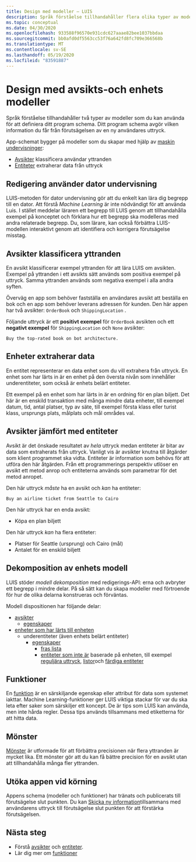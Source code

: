 ```yaml
---
title: Design med modeller – LUIS
description: Språk förståelse tillhandahåller flera olika typer av modeller. Vissa modeller kan användas på fler än ett sätt.
ms.topic: conceptual
ms.date: 04/30/2020
ms.openlocfilehash: 933588f96570e931cdc627aaae82bee1037bbdaa
ms.sourcegitcommit: bb0afd0df5563cc53f76a642fd8fc709e366568b
ms.translationtype: MT
ms.contentlocale: sv-SE
ms.lasthandoff: 05/19/2020
ms.locfileid: "83591887"
---
```

# <a name="design-with-intent-and-entity-models"></a>Design med avsikts-och enhets modeller

Språk förståelse tillhandahåller två typer av modeller som du kan använda för att definiera ditt program schema. Ditt program schema avgör vilken information du får från förutsägelsen av en ny användares uttryck.

App-schemat bygger på modeller som du skapar med hjälp av [maskin undervisninger](#authoring-uses-machine-teaching):
* [Avsikter](#intents-classify-utterances) klassificera användar yttranden
* [Entiteter](#entities-extract-data) extraherar data från uttryck

## <a name="authoring-uses-machine-teaching"></a>Redigering använder dator undervisning

LUIS-metoden för dator undervisning gör att du enkelt kan lära dig begrepp till en dator. Att förstå _Machine Learning_ är inte nödvändigt för att använda Luis. I stället meddelar läraren ett begrepp till LUIS genom att tillhandahålla exempel på konceptet och förklara hur ett begrepp ska modelleras med andra relaterade begrepp. Du, som lärare, kan också förbättra LUIS-modellen interaktivt genom att identifiera och korrigera förutsägelse misstag.

<a name="v3-authoring-model-decomposition"></a>

## <a name="intents-classify-utterances"></a>Avsikter klassificera yttranden

En avsikt klassificerar exempel yttranden för att lära LUIS om avsikten. Exempel på yttranden i ett avsikts sätt används som positiva exempel på uttryck. Samma yttranden används som negativa exempel i alla andra syften.

Överväg en app som behöver fastställa en användares avsikt att beställa en bok och en app som behöver leverans adressen för kunden. Den här appen har två avsikter: `OrderBook` och `ShippingLocation` .

Följande uttryck är ett **positivt exempel** för `OrderBook` avsikten och ett **negativt exempel** för `ShippingLocation` och `None` avsikter:

`Buy the top-rated book on bot architecture.`

## <a name="entities-extract-data"></a>Enheter extraherar data

En entitet representerar en data enhet som du vill extrahera från uttryck. En enhet som har lärts in är en enhet på den översta nivån som innehåller underentiteter, som också är enhets belärt entiteter.

Ett exempel på en enhet som har lärts in är en ordning för en plan biljett. Det här är en enskild transaktion med många mindre data enheter, till exempel datum, tid, antal platser, typ av säte, till exempel första klass eller turist klass, ursprungs plats, målplats och mål områdes val.

## <a name="intents-versus-entities"></a>Avsikter jämfört med entiteter

Avsikt är det önskade resultatet av _hela_ uttryck medan entiteter är bitar av data som extraherats från uttryck. Vanligt vis är avsikter knutna till åtgärder som klient programmet ska vidta. Entiteter är information som behövs för att utföra den här åtgärden. Från ett programmerings perspektiv utlöser en avsikt ett metod anrop och entiteterna används som parametrar för det metod anropet.

Den här uttryck _måste_ ha en avsikt och _kan_ ha entiteter:

`Buy an airline ticket from Seattle to Cairo`

Den här uttryck har en enda avsikt:

* Köpa en plan biljett

Den här uttryck _kan_ ha flera entiteter:

* Platser för Seattle (ursprung) och Cairo (mål)
* Antalet för en enskild biljett

## <a name="entity-model-decomposition"></a>Dekomposition av enhets modell

LUIS stöder _modell dekomposition_ med redigerings-API: erna och avbryter ett begrepp i mindre delar. På så sätt kan du skapa modeller med förtroende för hur de olika delarna konstrueras och förväntas.

Modell dispositionen har följande delar:

* [avsikter](#intents-classify-utterances)
    * [egenskaper](#features)
* [enheter som har lärts till enheten](reference-entity-machine-learned-entity.md)
    * underentiteter (även enhets belärt entiteter)
        * [egenskaper](#features)
            * [fras lista](luis-concept-feature.md)
            * [entiteter som inte är](luis-concept-feature.md) baserade på enheten, till exempel [reguljära uttryck](reference-entity-regular-expression.md), [listor](reference-entity-list.md)och [färdiga entiteter](luis-reference-prebuilt-entities.md)

<a name="entities-extract-data"></a>
<a name="machine-learned-entities"></a>

## <a name="features"></a>Funktioner

En [funktion](luis-concept-feature.md) är en särskiljande egenskap eller attribut för data som systemet iakttar. Machine Learning-funktioner ger LUIS viktiga stackar för var du ska leta efter saker som särskiljer ett koncept. De är tips som LUIS kan använda, men inte hårda regler. Dessa tips används tillsammans med etiketterna för att hitta data.

## <a name="patterns"></a>Mönster

[Mönster](luis-concept-patterns.md) är utformade för att förbättra precisionen när flera yttranden är mycket lika. Ett mönster gör att du kan få bättre precision för en avsikt utan att tillhandahålla många fler yttranden.

## <a name="extending-the-app-at-runtime"></a>Utöka appen vid körning

Appens schema (modeller och funktioner) har tränats och publicerats till förutsägelse slut punkten. Du kan [Skicka ny information](schema-change-prediction-runtime.md)tillsammans med användarens uttryck till förutsägelse slut punkten för att förstärka förutsägelsen.

## <a name="next-steps"></a>Nästa steg

* Förstå [avsikter](luis-concept-intent.md) och [entiteter](luis-concept-entity-types.md).
* Lär dig mer om [funktioner](luis-concept-feature.md)